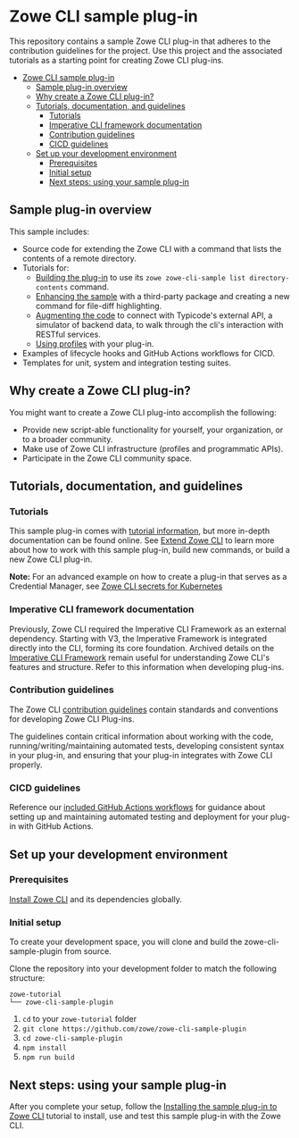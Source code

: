 # Zowe CLI sample plug-in

This repository contains a sample Zowe CLI plug-in that adheres to the contribution guidelines for the project. Use this project and the associated tutorials as a starting point for creating Zowe CLI plug-ins.

- [Zowe CLI sample plug-in](#zowe-cli-sample-plug-in)
  - [Sample plug-in overview](#sample-plug-in-overview)
  - [Why create a Zowe CLI plug-in?](#why-create-a-zowe-cli-plug-in)
  - [Tutorials, documentation, and guidelines](#tutorials-documentation-and-guidelines)
    - [Tutorials](#tutorials)
    - [Imperative CLI framework documentation](#imperative-cli-framework-documentation)
    - [Contribution guidelines](#contribution-guidelines)
    - [CICD guidelines](#cicd-guidelines)
  - [Set up your development environment](#set-up-your-development-environment)
    - [Prerequisites](#prerequisites)
    - [Initial setup](#initial-setup)
    - [Next steps: using your sample plug-in](#next-steps-using-your-sample-plug-in)

## Sample plug-in overview

This sample includes:
- Source code for extending the Zowe CLI with a command that lists the contents of a remote directory.
- Tutorials for:
  - [Building the plug-in](docs/tutorials/list-directory-contents/ListDirectoryContentsPlugin.md) to use its `zowe zowe-cli-sample list directory-contents` command.
  - [Enhancing the sample](docs/tutorials/files-util/FilesUtilPlugin.md) with a third-party package and creating a new command for file-diff highlighting.
  - [Augmenting the code](docs/tutorials/list-typicode-todo/ListTypicodeTodoPlugin.md) to connect with Typicode's external API, a simulator of backend data, to walk through the cli's interaction with RESTful services.
  - [Using profiles](docs/tutorials/profile-example/ProfilePlugin.md) with your plug-in.
- Examples of lifecycle hooks and GitHub Actions workflows for CICD.
- Templates for unit, system and integration testing suites.

## Why create a Zowe CLI plug-in?

You might want to create a Zowe CLI plug-into accomplish the following:

* Provide new script-able functionality for yourself, your organization, or to a broader community.
* Make use of Zowe CLI infrastructure (profiles and programmatic APIs).
* Participate in the Zowe CLI community space.


## Tutorials, documentation, and guidelines


### Tutorials

This sample plug-in comes with [tutorial information](docs/tutorials), but more in-depth documentation can be found online. See [Extend Zowe CLI](https://docs.zowe.org/stable/extend/extend-zowe-overview/#extend-zowe-cli) to learn more about how to work with this sample plug-in, build new commands, or build a new Zowe CLI plug-in.


**Note:** For an advanced example on how to create a plug-in that serves as a Credential Manager, see [Zowe CLI secrets for Kubernetes](https://github.com/zowe/zowe-cli-secrets-for-kubernetes/)

### Imperative CLI framework documentation

Previously, Zowe CLI required the Imperative CLI Framework as an external dependency. Starting with V3, the Imperative Framework is integrated directly into the CLI, forming its core foundation. Archived details on the [Imperative CLI Framework](https://github.com/zowe/imperative/wiki) remain useful for understanding Zowe CLI's features and structure. Refer to this information when developing plug-ins.

### Contribution guidelines

The Zowe CLI [contribution guidelines](CONTRIBUTING.md) contain standards and conventions for developing Zowe CLI Plug-ins.

The guidelines contain critical information about working with the code, running/writing/maintaining automated tests, developing consistent syntax in your plug-in, and ensuring that your plug-in integrates with Zowe CLI properly.

### CICD guidelines

Reference our [included GitHub Actions workflows](.github/workflows/) for guidance about setting up and maintaining automated testing and deployment for your plug-in with GitHub Actions.

## Set up your development environment

### Prerequisites

[Install Zowe CLI](https://docs.zowe.org/stable/user-guide/cli-installcli) and its dependencies globally.

### Initial setup

To create your development space, you will clone and build the zowe-cli-sample-plugin from source.

Clone the repository into your development folder to match the following structure:
```
zowe-tutorial
└── zowe-cli-sample-plugin
```

1. `cd` to your `zowe-tutorial` folder
2. `git clone https://github.com/zowe/zowe-cli-sample-plugin`
3. `cd zowe-cli-sample-plugin`
4. `npm install`
5. `npm run build`

## Next steps: using your sample plug-in

After you complete your setup, follow the [Installing the sample plug-in to Zowe CLI](docs/tutorials/list-directory-contents/ListDirectoryContentsPlugin.md) tutorial to install, use and test this sample plug-in with the Zowe CLI.